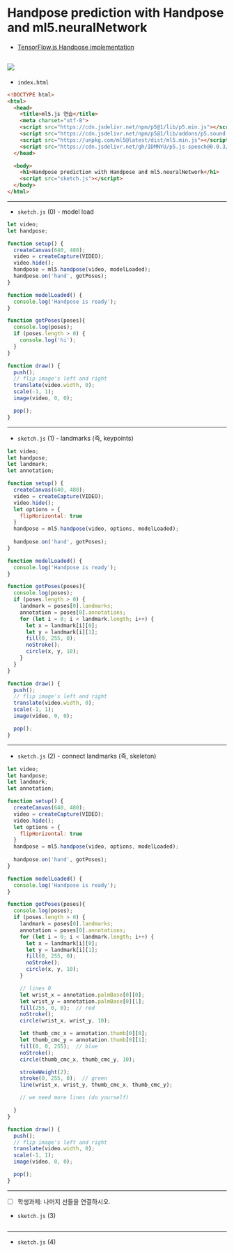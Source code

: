 # Handpose prediction with Handpose and ml5.neuralNetwork
- [TensorFlow.js Handpose implementation](https://github.com/tensorflow/tfjs-models/tree/master/hand-pose-detection)


![](https://camo.githubusercontent.com/b0f077393b25552492ef5dd7cd9fd13f386e8bb480fa4ed94ce42ede812066a1/68747470733a2f2f6d65646961706970652e6465762f696d616765732f6d6f62696c652f68616e645f6c616e646d61726b732e706e67)
---

- `index.html` 

```html
<!DOCTYPE html>
<html>
  <head>
    <title>ml5.js 연습</title>
    <meta charset="utf-8">
    <script src="https://cdn.jsdelivr.net/npm/p5@1/lib/p5.min.js"></script>
    <script src="https://cdn.jsdelivr.net/npm/p5@1/lib/addons/p5.sound.min.js"></script>
    <script src="https://unpkg.com/ml5@latest/dist/ml5.min.js"></script>
    <script src="https://cdn.jsdelivr.net/gh/IDMNYU/p5.js-speech@0.0.3/lib/p5.speech.js"></script>
  </head>

  <body>
    <h1>Handpose prediction with Handpose and ml5.neuralNetwork</h1>
    <script src="sketch.js"></script>
  </body>
</html>
```


---

- `sketch.js` (0) - model load

```javascript
let video;
let handpose;

function setup() {
  createCanvas(640, 480);
  video = createCapture(VIDEO);
  video.hide();
  handpose = ml5.handpose(video, modelLoaded);
  handpose.on('hand', gotPoses);
}

function modelLoaded() {
  console.log('Handpose is ready');
}

function gotPoses(poses){
  console.log(poses);
  if (poses.length > 0) {
    console.log('hi');
  }
}

function draw() {
  push();
  // flip image's left and right
  translate(video.width, 0);
  scale(-1, 1);
  image(video, 0, 0);

  pop();
}
```

---

- `sketch.js` (1) - landmarks (즉, keypoints)

```javascript
let video;
let handpose;
let landmark;
let annotation;

function setup() {
  createCanvas(640, 480);
  video = createCapture(VIDEO);
  video.hide();
  let options = {
    flipHorizontal: true
  }
  handpose = ml5.handpose(video, options, modelLoaded);
  
  handpose.on('hand', gotPoses);
}

function modelLoaded() {
  console.log('Handpose is ready');
}

function gotPoses(poses){
  console.log(poses);
  if (poses.length > 0) {
    landmark = poses[0].landmarks;
    annotation = poses[0].annotations;
    for (let i = 0; i < landmark.length; i++) {
      let x = landmark[i][0];
      let y = landmark[i][1];
      fill(0, 255, 0);
      noStroke();
      circle(x, y, 10);
    }
  }
}

function draw() {
  push();
  // flip image's left and right
  translate(video.width, 0);
  scale(-1, 1);
  image(video, 0, 0);

  pop();
}
```

---

- `sketch.js` (2) - connect landmarks (즉, skeleton)

```javascript
let video;
let handpose;
let landmark;
let annotation;

function setup() {
  createCanvas(640, 480);
  video = createCapture(VIDEO);
  video.hide();
  let options = {
    flipHorizontal: true
  }
  handpose = ml5.handpose(video, options, modelLoaded);
  
  handpose.on('hand', gotPoses);
}

function modelLoaded() {
  console.log('Handpose is ready');
}

function gotPoses(poses){
  console.log(poses);
  if (poses.length > 0) {
    landmark = poses[0].landmarks;
    annotation = poses[0].annotations;
    for (let i = 0; i < landmark.length; i++) {
      let x = landmark[i][0];
      let y = landmark[i][1];
      fill(0, 255, 0);
      noStroke();
      circle(x, y, 10);
    }

    // lines 0
    let wrist_x = annotation.palmBase[0][0];
    let wrist_y = annotation.palmBase[0][1];
    fill(255, 0, 0);  // red
    noStroke();
    circle(wrist_x, wrist_y, 10);

    let thumb_cmc_x = annotation.thumb[0][0];
    let thumb_cmc_y = annotation.thumb[0][1];
    fill(0, 0, 255);  // blue
    noStroke();
    circle(thumb_cmc_x, thumb_cmc_y, 10);

    strokeWeight(2);
    stroke(0, 255, 0);  // green
    line(wrist_x, wrist_y, thumb_cmc_x, thumb_cmc_y);

    // we need more lines (do yourself)

  }
}

function draw() {
  push();
  // flip image's left and right
  translate(video.width, 0);
  scale(-1, 1);
  image(video, 0, 0);

  pop();
}
```

---

- [ ] 학생과제: 나머지 선들을 연결하시오.

- `sketch.js` (3)

```javascript

```


---

- `sketch.js` (4)

```javascript

```






